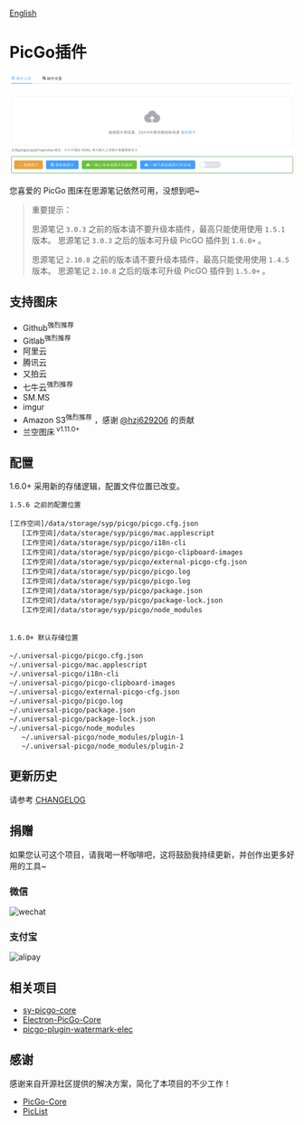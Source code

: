 [English](README.md)

# PicGo插件

![](./preview.png)

您喜爱的 PicGo 图床在思源笔记依然可用，没想到吧~

> 重要提示：
> 
> 思源笔记 `3.0.3` 之前的版本请不要升级本插件，最高只能使用使用 `1.5.1` 版本。 思源笔记 `3.0.3` 之后的版本可升级 PicGO 插件到 `1.6.0+` 。
> 
> 思源笔记 `2.10.8` 之前的版本请不要升级本插件，最高只能使用使用 `1.4.5` 版本。 思源笔记 `2.10.8` 之后的版本可升级 PicGO 插件到 `1.5.0+` 。

## 支持图床

- Github<sup>强烈推荐</sup>
- Gitlab<sup>强烈推荐</sup>
- 阿里云
- 腾讯云
- 又拍云
- 七牛云<sup>强烈推荐</sup>
- SM.MS
- imgur
- Amazon S3<sup>强烈推荐</sup> ，感谢 [@hzj629206](https://github.com/hzj629206) 的贡献
- 兰空图床<sup> v1.11.0+</sup>

## 配置

1.6.0+ 采用新的存储逻辑，配置文件位置已改变。

```
1.5.6 之前的配置位置

[工作空间]/data/storage/syp/picgo/picgo.cfg.json
   [工作空间]/data/storage/syp/picgo/mac.applescript
   [工作空间]/data/storage/syp/picgo/i18n-cli
   [工作空间]/data/storage/syp/picgo/picgo-clipboard-images
   [工作空间]/data/storage/syp/picgo/external-picgo-cfg.json
   [工作空间]/data/storage/syp/picgo/picgo.log
   [工作空间]/data/storage/syp/picgo/picgo.log
   [工作空间]/data/storage/syp/picgo/package.json
   [工作空间]/data/storage/syp/picgo/package-lock.json
   [工作空间]/data/storage/syp/picgo/node_modules


1.6.0+ 默认存储位置

~/.universal-picgo/picgo.cfg.json
~/.universal-picgo/mac.applescript
~/.universal-picgo/i18n-cli
~/.universal-picgo/picgo-clipboard-images
~/.universal-picgo/external-picgo-cfg.json
~/.universal-picgo/picgo.log
~/.universal-picgo/package.json
~/.universal-picgo/package-lock.json
~/.universal-picgo/node_modules
   ~/.universal-picgo/node_modules/plugin-1
   ~/.universal-picgo/node_modules/plugin-2
```

## 更新历史

请参考 [CHANGELOG](https://github.com/terwer/siyuan-plugin-picgo/blob/main/CHANGELOG.md)

## 捐赠

如果您认可这个项目，请我喝一杯咖啡吧，这将鼓励我持续更新，并创作出更多好用的工具~

### 微信

<div>
<img src="https://static-rs-terwer.oss-cn-beijing.aliyuncs.com/donate/wechat.jpg" alt="wechat" style="width:280px;height:375px;" />
</div>

### 支付宝

<div>
<img src="https://static-rs-terwer.oss-cn-beijing.aliyuncs.com/donate/alipay.jpg" alt="alipay" style="width:280px;height:375px;" />
</div>

## 相关项目

- [sy-picgo-core](https://github.com/terwer/sy-picgo-core)
- [Electron-PicGo-Core](https://github.com/terwer/Electron-PicGo-Core)
- [picgo-plugin-watermark-elec](https://github.com/terwer/picgo-plugin-watermark-elec)

## 感谢

感谢来自开源社区提供的解决方案，简化了本项目的不少工作！

- [PicGo-Core](https://github.com/PicGo/PicGo-Core)
- [PicList](https://github.com/Kuingsmile/PicList)